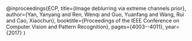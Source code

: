 
@inproceedings{ECP,
  title={Image deblurring via extreme channels prior},
  author={Yan, Yanyang and Ren, Wenqi and Guo, Yuanfang and Wang, Rui and Cao, Xiaochun},
  booktitle={Proceedings of the IEEE Conference on Computer Vision and Pattern Recognition},
  pages={4003--4011},
  year={2017}
}

